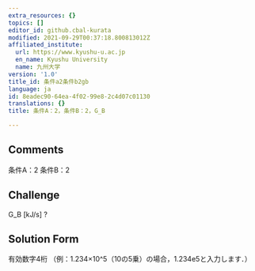 ```yaml
---
extra_resources: {}
topics: []
editor_id: github.cbal-kurata
modified: 2021-09-29T00:37:18.800813012Z
affiliated_institute:
  url: https://www.kyushu-u.ac.jp
  en_name: Kyushu University
  name: 九州大学
version: '1.0'
title_id: 条件a2条件b2gb
language: ja
id: 8eadec90-64ea-4f02-99e8-2c4d07c01130
translations: {}
title: 条件A：2，条件B：2，G_B

---
```


## Comments
条件A：2
条件B：2

## Challenge
G_B [kJ/s] ?

## Solution Form
有効数字4桁
（例：1.234×10^5（10の5乗）の場合，1.234e5と入力します．）




